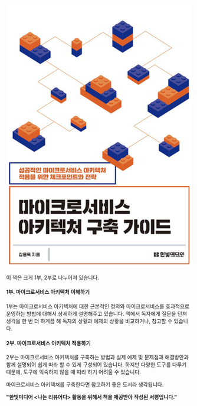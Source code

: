 ![image-20230226122522758](../images/image-20230226122522758.png)



이 책은 크게 1부, 2부로 나누어져 있습니다.

#### 1부. 마이크로서비스 아키텍처 이해하기

1부는 마이크로서비스 아키텍처에 대한 근본적인 정의와 마이크로서비스를 효과적으로 운영하는 방법에 대해서 상세하게 설명해주고 있습니다. 책에서 독자에게 질문을 던져 생각을 한 번 더 하게끔 해 독자의 상황과 예제의 상황을 비교하거나, 참고할 수 있습니다.

#### 2부. 마이크로서비스 아키텍처 적용하기

2부는 마이크로서비스 아키텍처를 구축하는 방법과 실제 예제 및 문제점과 해결방안과 함께 설명되어 쉽게 따라 할 수 있게 구성되어 있습니다. 하지만 다양한 도구를 다루기 때문에, 도구에 익숙하지 않을 때 따라 하기 어려울 수 있습니다.



마이크로서비스 아키텍처를 구축한다면 참고하기 좋은 도서라 생각됩니다.

**"한빛미디어 <나는 리뷰어다> 활동을 위해서 책을 제공받아 작성된 서평입니다."**



